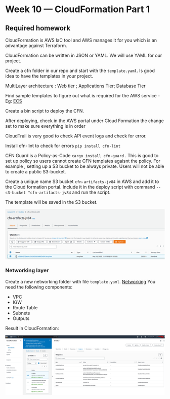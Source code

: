 # Week 10 — CloudFormation Part 1

## Required homework

CloudFormation is AWS IaC tool and AWS manages it for you which is an advantage against Terraform.

CloudFormation can be written in JSON or YAML. We will use YAML for our project.

Create a cfn folder in our repo and start with the `template.yaml`. Is good idea to have the templates in your project.

MultiLayer architecture : Web tier ; Applications Tier; Database Tier

Find sample templates to figure out what is required for the AWS service - Eg: [ECS](https://docs.aws.amazon.com/AWSCloudFormation/latest/UserGuide/quickref-ecs.html#quickref-ecs-example-1.yaml)

Create a bin script to deploy the CFN.

After deploying, check in the AWS portal under Cloud Formation the change set to make sure everything is in order

CloudTrail is very good to check API event logs and check for error.

Install cfn-lint to check for errors `pip install cfn-lint`

CFN Guard is a Policy-as-Code `cargo install cfn-guard` . This is good to set up policy so users cannot create CFN templates agaisnt the policy. For example , setting up a S3  bucket to be always private. Users  will not be able to create a public  S3-bucket.

Create a unique name S3 bucket `cfn-artifacts-jv84` in AWS and add it to the Cloud formation portal. Include it in the deploy script with command `--s3-bucket "cfn-artifacts-jv84` and run the script.

The template will be saved in the S3 bucket.

![S3template](assets/s3template.png)


### Networking layer

Create a new networking folder with file `template.yaml`. [Networking](link)
You need the following components:
* VPC
* IGW
* Route Table
* Subnets
* Outputs

Result in CloudFormation:

![Networking](assets/networking.png)




